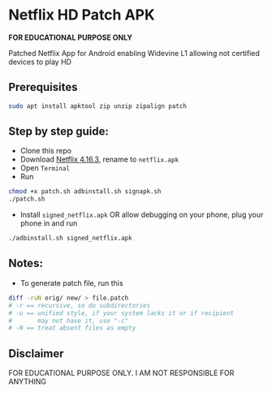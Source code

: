 # Netflix HD Patch APK

**FOR EDUCATIONAL PURPOSE ONLY**

Patched Netflix App for Android enabling Widevine L1 allowing not certified devices to play HD

## Prerequisites

```bash
sudo apt install apktool zip unzip zipalign patch
```

## Step by step guide:

- Clone this repo
- Download [Netflix 4.16.3](https://www.apkmirror.com/apk/netflix-inc/netflix/netflix-4-16-3-build-15172-release/), rename to `netflix.apk`
- Open `Terminal`
- Run 
```bash
chmod +x patch.sh adbinstall.sh signapk.sh
./patch.sh
```
- Install `signed_netflix.apk` OR allow debugging on your phone, plug your phone in and run
```bash
./adbinstall.sh signed_netflix.apk
```

## Notes:

- To generate patch file, run this

```bash
diff -ruN orig/ new/ > file.patch
# -r == recursive, so do subdirectories
# -u == unified style, if your system lacks it or if recipient
#       may not have it, use "-c"
# -N == treat absent files as empty
```

## Disclaimer

FOR EDUCATIONAL PURPOSE ONLY. I AM NOT RESPONSIBLE FOR ANYTHING

